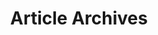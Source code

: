 ---
title: "Article Archives" # 归档页面的标题，您可以根据需要自定义
layout: "archives" # 使用的布局模板，确保与归档页面兼容
description: "Welcome to the article archives page, where you can browse past blog posts" # 页面描述，介绍了页面的用途
summary: "Article Archives" # 页面摘要，简洁地概括了页面的主题
---
